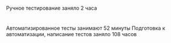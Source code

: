 #
Ручное тестирование заняло 2 часа
#
Автоматизированное тесты занимают 52 минуты
Подготовка к автоматизации, написание тестов заняло 108 часов